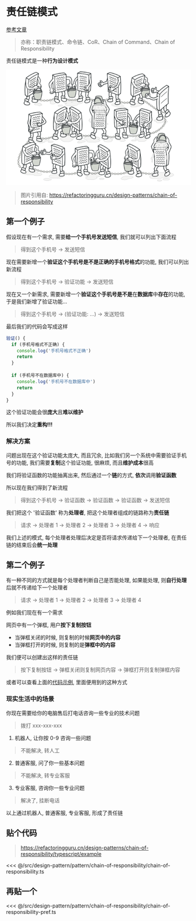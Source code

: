 # 责任链模式

[参考文章](https://refactoringguru.cn/design-patterns/chain-of-responsibility)

> 亦称：职责链模式、命令链、CoR、Chain of Command、Chain of Responsibility

责任链模式是一种**行为设计模式**

![chain-of-responsibility](./chain-of-responsibility.png)

> 图片引用自: https://refactoringguru.cn/design-patterns/chain-of-responsibility

## 第一个例子

假设现在有一个需求, 需要**给一个手机号发送短信**, 我们就可以列出下面流程

> 得到这个手机号 -> 发送短信

现在需要新增一个**验证这个手机号是不是正确的手机号格式**的功能, 我们可以列出新流程

> 得到这个手机号 -> 验证功能 -> 发送短信

现在又一个新需求, 需要新增一个**验证这个手机号是不是**在**数据库**中**存在**的功能, 于是我们新增了验证功能...

> 得到这个手机号 -> (验证功能: ...) -> 发送短信

最后我们的代码会写成这样

```ts
验证() {
  if (手机号格式不正确) {
    console.log('手机号格式不正确')
    return
  }

  if (手机号不在数据库中) {
    console.log('手机号不在数据库中')
    return
  }
}
```

这个验证功能会很**庞大**且**难以维护**

所以我们决定**重构!!!**

### 解决方案

问题出现在这个验证功能太庞大, 而且冗余, 比如我们另一个系统中需要验证手机号的功能, 我们需要**复制**这个验证功能, 很麻烦, 而且**维护成本**很高

我们将验证函数的功能抽离出来, 然后通过一个**链**的方式, **依次**调用**验证函数**

所以现在我们得到了新流程

> 得到这个手机号 -> 验证函数 -> 验证函数 -> 验证函数 -> 发送短信

我们把这个 '验证函数' 称为**处理者**, 把这个处理者组成的链路称为**责任链**

> 请求 -> 处理者 1 -> 处理者 2 -> 处理者 3 -> 处理者 4 -> 响应

我们上述的模式, 每个处理者处理后决定是否将请求传递给下一个处理者, 在责任链的结束后会**统一处理**

## 第二个例子

有一种不同的方式就是每个处理者判断自己是否能处理, 如果能处理, 则**自行处理**后就不传递给下一个处理者

> 请求 -> 处理者 1 -> 处理者 2 -> 处理者 3 -> 处理者 4

例如我们现在有一个需求

网页中有一个弹框, 用户**按下复制按钮**

- 当弹框关闭的时候, 则复制的时候**网页中的内容**
- 当弹框打开的时候, 则复制的是**弹框中的内容**

我们便可以创建出这样的责任链

> 按下复制按钮 -> 弹框关闭则复制网页内容 -> 弹框打开则复制弹框内容

或者可以查看上面的[代码示例](./chain-of-responsibility-pattern.ts), 里面便用到的这种方式

### 现实生活中的场景

你现在需要给你的电脑售后打电话咨询一些专业的技术问题

> 拨打 xxx-xxx-xxx

1. 机器人, 让你按 0-9 咨询一些问题

> 不能解决, 转人工

2. 普通客服, 问了你一些基本问题

> 不能解决, 转专业客服

3. 专业客服, 咨询你一些专业问题

> 解决了, 挂断电话

以上通过机器人, 普通客服, 专业客服, 形成了责任链

## 贴个代码

> https://refactoringguru.cn/design-patterns/chain-of-responsibility/typescript/example

<<< @/src/design-pattern/pattern/chain-of-responsibility/chain-of-responsibility.ts

## 再贴一个

<<< @/src/design-pattern/pattern/chain-of-responsibility/chain-of-responsibility-pref.ts

